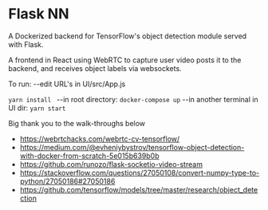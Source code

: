 Flask NN
=============


A Dockerized backend for TensorFlow's object detection module served with Flask.

A frontend in React using WebRTC to capture user video posts it to the backend, and receives object labels via websockets.  

To run:
--edit URL's in UI/src/App.js

`yarn install `
--in root directory: `docker-compose up`
--in another terminal in UI dir: `yarn start`


Big thank you to the walk-throughs below

* https://webrtchacks.com/webrtc-cv-tensorflow/
* https://medium.com/@evheniybystrov/tensorflow-object-detection-with-docker-from-scratch-5e015b639b0b
* https://github.com/runozo/flask-socketio-video-stream
* https://stackoverflow.com/questions/27050108/convert-numpy-type-to-python/27050186#27050186
* https://github.com/tensorflow/models/tree/master/research/object_detection
